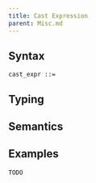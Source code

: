 ```yaml
---
title: Cast Expression
parent: Misc.md
---
```


## Syntax

```
cast_expr ::=
```

## Typing

## Semantics

## Examples

```rust
TODO
```
